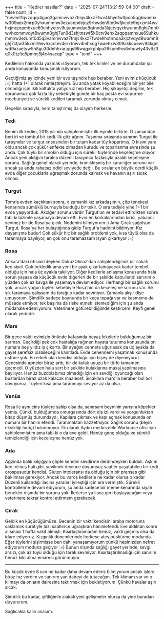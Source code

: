 +++
title = "Kediler nasıllar?"
date = "2025-07-24T13:21:59-04:00"
draft = false
nostr_id = "nevent1qvzqqqr4guq3gamnwvaz7tmjv4kxz7fwv4khyefw0puh5qgkwaehxw309aex2mrp0yhxummnw3ezucnpdejqz9rhwden5te0wfjkccte9ejxzmt4wvhxjmcprpmhxue69uhhyetvv9ujuumwdae8gtnnda3kjctvqyxhwumn8ghj7mn0wvhxcmmvqyt8wumn8ghj7un9d3shjtnswf5k6ctv9ehx2aqppamhxue69uhkummnw3ezumt0d5q3vamnwvaz7tmjv4kxz7fwdehhxtnnda3kjctvqyd8wumn8ghj7ctjw35kxmr9wvhxcctev4erxtnwv4mhxqg7waehxw309akkcuewv94kgetwd9azuetyw5h8gu30dehhxarjqqs9ltwqgxkphlpu39spm9cs6vhuwty43v6z3q0k0tzftq5pmmj8j4c4sacqp"
type = "toml"
+++

Kedilerim hakkında yazmak istiyorum, tek tek kimler ve ne durumdalar şu anda konusunda konuşmak istiyorum.

Geçtiğimiz ay içinde yeni bir eve taşındık hep beraber. Yeni evimiz küçücük :=) hatta 1+1 olarak netleştireyim. Şu anda yatak koyabileceğim bir yer bile olmadığı için ikili koltukta yatıyoruz hep beraber. Hiç şikayetçi değilim, tek sorunumuz çok fazla tüy sebebiyle günde bir kaç posta evi süpürme mecburiyeti ve sürekli kedileri taramak zorunda olmuş olmak.

Geçelim sırasıyla, hem tanıştırmış da olayım herkesle.

### Tedi

Benim ilk kedim, 2015 yılında sahiplenmiştik ilk eşimle birlikte. O zamandan beri iri ve tombul bir kedi. İlk göz ağrım. Taşınma sırasında sanırım Turgut ile tartışmılar ve turgut ensesinden bir tutam kadar tüy kopartmış. O kısım yara oldu ancak çok şükür enfekte olmadan kurudu ve toparlanma evresinde şu anda. Çok tüylü bir smokin olduğu için sürekli tüylerinde keçeleşme oluyor. Ancak yeni aldığım tarakla düzenli tarayınca fazlasıyla azaldı keçeleşme sorunu. Sağlığı genel olarak yerinde, kronikleşmiş bir karaciğer sorunu var ancak şu anda rahatsız edici seviyede değil. Bu sıralar en büyük derdi küçük evde diğer çocuklarla uğraşmak zorunda kalmak ve havanın aşırı sıcak olması.

### Turgut

Tomris evden kaçtıktan sonra, o zamanki kız arkadaşımın, çöp tenekesi kenarında sümüklü burnuyla bulduğu bir tekir. O sıra tediyle yine 1+1 bir evde yaşıyorduk. Akciğer sorunu vardır Turgut'un ve tedavi ettirdikten sonra tabi ki bizimle yaşamaya devam etti. Evin en korkaklarından birisi, yabancı sevmez bir de Rosa'ya gıcık. Nedenini bilmiyorum :) Ama Çırak sağolsun Turgut, Rosa'ya her bulaştığında gidip Turgut'a haddini bildiriyor. Kız dayanışma budur! Çok şükür hiç bir sağlık problemi yok, kısa tüylü olsa da taranmaya bayılıyor, en çok onu taramazsam isyan çıkartıyor :=)

### Rosa

Ankara'daki ofisimizdeyken DokuzOlmaz'dan sahiplendiğimiz bir sokak kedisiydi. Çok bekledik ama yeni bir ayak çıkartamayacak kadar tembel olduğu için hala üç ayakla takılıyor. Diğer kedilerle anlaşma konusunda hala sorun yaşasa da küçücük evde diğerleri de bir şekilde kabullendi sanırım o yüzden çok az kavga ile yaşamaya devam ediyor. Herhangi bir sağlık sorunu yok, ancak yoğun tüyleri sebebiyle Rosa'nın da keçeleşme sorunu var. Sık sık taramaya çalışsam da tarağı o kadar sevmiyor. Zamanla alışır diye umuyorum. Şimdilik sadece boynunda bir keçe topağı var ve kesmeme de müsade etmiyor, tek başıma da riske etmek istemediğim için şu anda müdahale edemiyorum. Veterinere götürebildiğimde kestircem. Keyfi genel olarak yerinde.

### Mars

Bir gece vakti evimizin önünde kafasında beyaz lekelerle bulduğumuz bir sarman. Geçirdiği pek çok hastalığa rağmen hayata tutunma konusunda on numara beş yıldız iş çıkarttı. Bir ayağını cennete uğurlasak da üç ayakla da gayet şerefsiz olabileceğini kanıtladı. Evde cehennemi yaşatmak konusunda üstüne yok. En erkek olan kendisi olduğu için bişey de diyemiyoruz. Çenesinde apneler biraz arttı, bir de kulak uyuzu bir türlü tamamen geçmedi. O yüzden hala sert bir şekilde kulaklarına masaj yapılmasına bayılıyor. Henüz buzdolabımız olmadığı için en sevdiği oyuncağı olan buzlardan biraz uzak kalacak maalesef. Sıcaklara mars'la beraber bol bol sövüyoruz. Tüyleri kısa ama taranmayı seviyor az da olsa.

### Venüs

Rosa ile aynı cins tüylere sahip olsa da, sanırsam beyninin yarısını köpekler yemiş. Çünkü bulduğumda omurgasında dört diş izi vardı ve yorgunluktan bitap düşmüş durumdaydı. Kapılara çıkmak ve kapı açmak konusunda on numara bir hanım efendi. Taranmaktan hazzetmiyor. Sağlık sorunu (beyin eksikliği hariç) bulunmuyor. İlk olarak Aydın merkezdeki Workouse ofisi için sahiplenmiştim ama tabi ki o da eve geldi. Henüz genç olduğu ve sürekli temizlendiği için keçeleşme henüz yok.

### Ada

Ağzında balık kılçığıyla çöpte kendini sevdirme derdindeyken bulduk. Aşk'ın kedi olmuş hali gibi, sevilmek deyince doyumsuz saatler yaşatabilen bir kedi orospusudur kendisi. Gluten intoleransı da olduğu için bir prenses gibi bakılması gerekiyor. Ancak bu varoş kedilerle ne kadar olursa o kadar. Düzenli kullandığı ilacına yaraları iyileştiği için ara vermiştik. Sürekli kontrollerine devam ediyorum, şu anda sadece bir meme kenarında siyah benekler dışında bir sorunu yok. İlerlerse ya ilaca geri başlayacağım veya veterinere tekrar kontrol ettirmem gerekecek.

### Çırak

Geldik en küçücüğümüze. Gecenin bir vakti kendisini araba motoruna saklamak suratiyle bizi saatlerce uğraştıran hanımefendi. Eve aldıktan sonra alışması 1 hafta vakit almıştı. Kısırlaştıramadım henüz, vakti geçmiş olsa da idare ediyoruz. Kızgınlık dönemlerinde herkese ateş püskürme modunda. Eğer tüylerini şişirmişse ben dahi yanaşamıyorum çünkü hepinizden nefret ediyorum moduna geçiyor :=)
Bunun dışında sağlığı gayet yerinde, sevgi arsızı, çok az tüyü olduğu için tarak sevmiyor. Kısırlaştırılmadığı için sanırım henüz kilo alma emaresi görünmüyor.


---
Bu küçük evde 8 can ne kadar daha devam ederiz bilmiyorum ancak işlere biraz hız verdim ve sanırım yan daireyi de tutacağım. Tek klimam var ve o klimayı da onların dairesine taktırmak için bekletiyorum. Çünkü havalar aşırı sıcak.

Şimdilik bu kadar, çiftliğimle alakalı yeni gelişmeler olursa da yine buradan duyururum.

Sağlıcakla kalın anacım.
